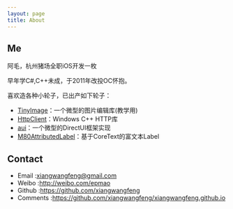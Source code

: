 ```yaml
---
layout: page
title: About
---
```


## Me


阿毛，杭州猪场全职iOS开发一枚

早年学C#,C++未成，于2011年改投OC怀抱。

喜欢造各种小轮子，已出产如下轮子：

* [TinyImage][1]：一个微型的图片编辑库(教学用) 
* [HttpClient][2]：Windows C++ HTTP库 
* [aui][3]：一个微型的DirectUI框架实现
* [M80AttributedLabel][4]：基于CoreText的富文本Label


## Contact


* Email 	:xiangwangfeng@gmail.com
* Weibo 	:http://weibo.com/epmao	
* Github	:https://github.com/xiangwangfeng
* Comments	:https://github.com/xiangwangfeng/xiangwangfeng.github.io

[1]:https://github.com/xiangwangfeng/tinyimage
[2]:https://github.com/xiangwangfeng/httpclient
[3]:https://github.com/xiangwangfeng/aui
[4]:https://github.com/xiangwangfeng/M80AttributedLabel

